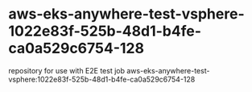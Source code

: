 # aws-eks-anywhere-test-vsphere-1022e83f-525b-48d1-b4fe-ca0a529c6754-128
repository for use with E2E test job aws-eks-anywhere-test-vsphere:1022e83f-525b-48d1-b4fe-ca0a529c6754-128
